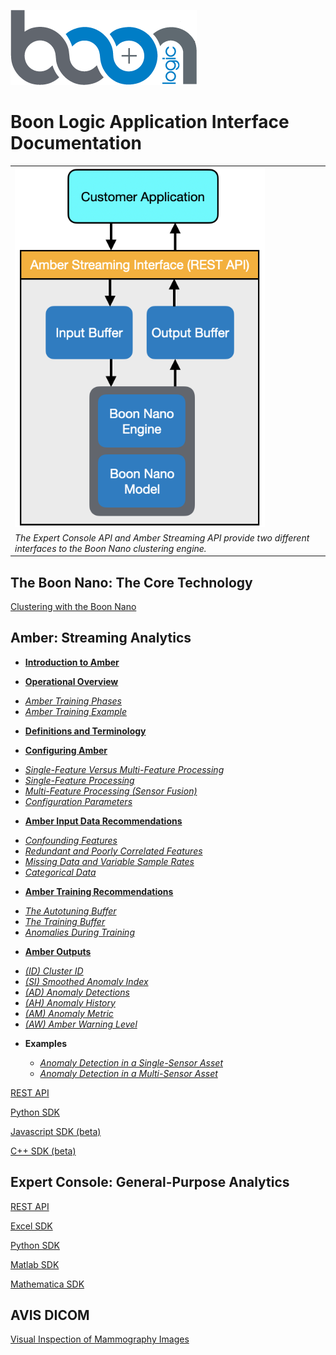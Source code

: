 ![Boon Logo](images/BoonLogic.png)
  
# Boon Logic Application Interface Documentation

<table class="table">
  <tr>
    <td><img src="images/overview.png" width="400"></td>  
  </tr>
  <tr>
    <td><em>The Expert Console API and Amber Streaming API provide two different interfaces to the Boon Nano clustering engine.</em></td>
  </tr>
</table>

## The Boon Nano: The Core Technology

[Clustering with the Boon Nano](docs/Intro_to_Clustering.md)

## Amber: Streaming Analytics
* **[Introduction to Amber](docs/AmberDocs/Overview.md#Intro)**

* **[Operational Overview](docs/AmberDocs/Overview.md/#Operation)**
 - *[Amber Training Phases](docs/AmberDocs/Overview.md/#Operation)*
 - *[Amber Training Example](docs/AmberDocs/Overview.md/#Operation_Example)*

* **[Definitions and Terminology](docs/AmberDocs/Overview.md/#Definitions)**

* **[Configuring Amber](docs/AmberDocs/Overview.md/#Configuring_Amber)**

 - *[Single-Feature Versus Multi-Feature Processing](docs/AmberDocs/Overview.md/#Configuring_Amber)*
 - *[Single-Feature Processing](docs/AmberDocs/Overview.md/#Single_Feature)*
 - *[Multi-Feature Processing (Sensor Fusion)](docs/AmberDocs/Overview.md/#Multi_Feature)*
 - *[Configuration Parameters](docs/AmberDocs/Overview.md/#Config_Params)*

* **[Amber Input Data Recommendations](docs/AmberDocs/Overview.md/#Data_Input_Recommendations)**

 - *[Confounding Features](docs/AmberDocs/Overview.md/#Confounding)*
 - *[Redundant and Poorly Correlated Features](docs/AmberDocs/Overview.md/#Redundant)*
 - *[Missing Data and Variable Sample Rates](docs/AmberDocs/Overview.md/#Missing)*
 - *[Categorical Data](docs/AmberDocs/Overview.md/#Categorical)*

* **[Amber Training Recommendations](docs/AmberDocs/Overview.md/#Training_Recommendations)**
 - *[The Autotuning Buffer](docs/AmberDocs/Overview.md/#Autotuning_Buffer)*
 - *[The Training Buffer](docs/AmberDocs/Overview.md/#Training_Buffer)*
 - *[Anomalies During Training](docs/AmberDocs/Overview.md/#Anomalies_During_Training)*

* **[Amber Outputs](#Amber_Outputs)**
 - *[(ID) Cluster ID](#ID)*
 - *[(SI) Smoothed Anomaly Index](#SI)*
 - *[(AD) Anomaly Detections](#AD)*
 - *[(AH) Anomaly History](#AH)*
 - *[(AM) Anomaly Metric](#AM)*
 - *[(AW) Amber Warning Level](#AW)*

* **Examples**

  - *[Anomaly Detection in a Single-Sensor Asset](Single_Sensor_Example/TimeSeries.md)*
  - *[Anomaly Detection in a Multi-Sensor Asset](SensorFusionExample/SensorFusionExample.md)*

[REST API](docs/Amber_REST.md)

[Python SDK](https://boonlogic.github.io/amber-python-sdk)

[Javascript SDK (beta)](https://boonlogic.github.io/amber-javascript-sdk)

[C++ SDK (beta)](https://boonlogic.github.io/amber-cpp-sdk)

## Expert Console: General-Purpose Analytics

[REST API](static/index.html)

[Excel SDK](https://boonlogic.github.io/expert-excel-sdk)

[Python SDK](https://boonlogic.github.io/expert-python-sdk)

[Matlab SDK](https://boonlogic.github.io/expert-matlab-sdk)

[Mathematica SDK](https://boonlogic.github.io/expert-mathematica-sdk)

## AVIS DICOM

[Visual Inspection of Mammography Images](https://boonlogic.github.io/AVIS-DICOM/)
